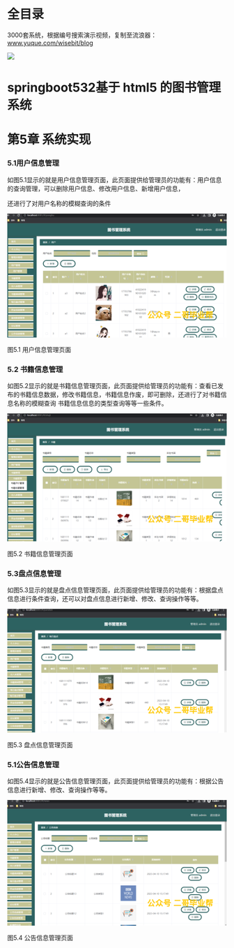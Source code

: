 # 全目录

3000套系统，根据编号搜索演示视频，复制至流浪器：www.yuque.com/wisebit/blog


![](https://bitwise.oss-cn-heyuan.aliyuncs.com/2024/11/06/qq_wechat.png)
# springboot532基于 html5 的图书管理系统
# 第5章 系统实现
### 5.1用户信息管理
如图5.1显示的就是用户信息管理页面，此页面提供给管理员的功能有：用户信息的查询管理，可以删除用户信息、修改用户信息、新增用户信息，

还进行了对用户名称的模糊查询的条件

![](/md/blog.016.png)

图5.1 用户信息管理页面
### 5.2 书籍信息管理
如图5.2显示的就是书籍信息管理页面，此页面提供给管理员的功能有：查看已发布的书籍信息数据，修改书籍信息，书籍信息作废，即可删除，还进行了对书籍信息名称的模糊查询 书籍信息信息的类型查询等等一些条件。

![](/md/blog.017.png)


图5.2 书籍信息管理页面
### 5.3盘点信息管理
如图5.3显示的就是盘点信息管理页面，此页面提供给管理员的功能有：根据盘点信息进行条件查询，还可以对盘点信息进行新增、修改、查询操作等等。

![](/md/blog.018.png)


图5.3 盘点信息管理页面
### 5.1公告信息管理
如图5.4显示的就是公告信息管理页面，此页面提供给管理员的功能有：根据公告信息进行新增、修改、查询操作等等。

![](/md/blog.019.png)


图5.4 公告信息管理页面

